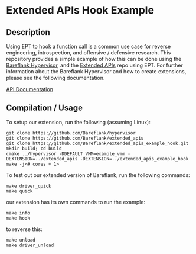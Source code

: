 # Extended APIs Hook Example

## Description

Using EPT to hook a function call is a common use case for reverse engineering,
introspection, and offensive / defensive research. This repository provides a
simple example of how this can be done using the [Bareflank Hypervisor](https://github.com/Bareflank/hypervisor),
and the [Extended APIs](https://github.com/Bareflank/extended_apis) repo using EPT.
For further information about the Bareflank Hypervisor and how to create extensions, please see the following
documentation.

[API Documentation](http://bareflank.github.io/hypervisor/html/)

## Compilation / Usage

To setup our extension, run the following (assuming Linux):

```
git clone https://github.com/Bareflank/hypervisor
git clone https://github.com/Bareflank/extended_apis
git clone https://github.com/Bareflank/extended_apis_example_hook.git
mkdir build; cd build
cmake ../hypervisor -DDEFAULT_VMM=example_vmm -DEXTENSION=../extended_apis -DEXTENSION=../extended_apis_example_hook
make -j<# cores + 1>
```

To test out our extended version of Bareflank, run the following commands:

```
make driver_quick
make quick
```

our extension has its own commands to run the example:
```
make info
make hook
```

to reverse this:

```
make unload
make driver_unload
```
